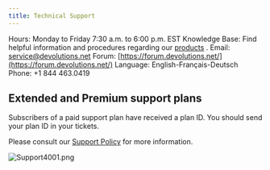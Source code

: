 ```yaml
---
title: Technical Support
---
```


Hours: Monday to Friday 7:30 a.m. to 6:00 p.m. EST 
Knowledge Base: Find helpful information and procedures regarding our [products](/kb/devolutions-server/) . 
Email: [service@devolutions.net](mailto:service@devolutions.net) 
Forum: [https://forum.devolutions.net/](https://forum.devolutions.net/) 
Language: English-Français-Deutsch 
Phone: +1 844 463.0419 

## Extended and Premium support plans 
Subscribers of a paid support plan have received a plan ID. You should send your plan ID in your tickets.  

Please consult our [Support Policy](https://cdndevolutions.blob.core.windows.net/documents/legal/eula/support-level-addendum-en.pdf) for more information.  

![Support4001.png](/img/en/server/Support4001.png) 

